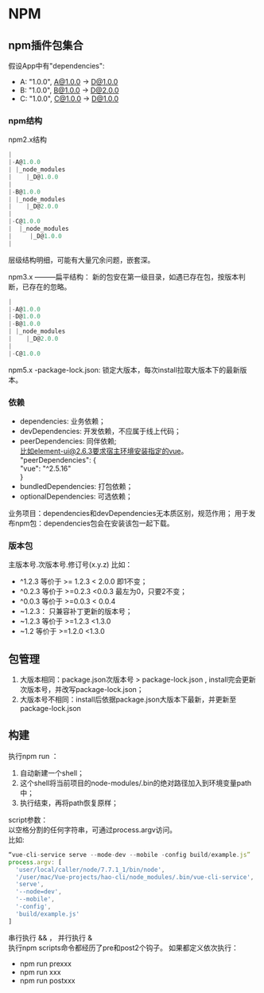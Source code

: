 # NPM
## npm插件包集合
假设App中有"dependencies": 
* A: "1.0.0", A@1.0.0 -> D@1.0.0
* B: "1.0.0", B@1.0.0 -> D@2.0.0
* C: "1.0.0", C@1.0.0 -> D@1.0.0

### npm结构
npm2.x结构
```js
|
|-A@1.0.0
| |_node_modules
|    |_D@1.0.0
|
|-B@1.0.0
| |_node_modules
|    |_D@2.0.0
|
|-C@1.0.0
|  |_node_modules
|     |_D@1.0.0
|
```
层级结构明细，可能有大量冗余问题，嵌套深。

npm3.x ———扁平结构：
新的包安在第一级目录，如遇已存在包，按版本判断，已存在的忽略。
```js
|
|-A@1.0.0
|-D@1.0.0
|-B@1.0.0
| |_node_modules
|    |_D@2.0.0
|
|-C@1.0.0 
```

npm5.x -package-lock.json: 锁定大版本，每次install拉取大版本下的最新版本。

### 依赖

* dependencies: 业务依赖； 
* devDependencies: 开发依赖，不应属于线上代码；
* peerDependencies: 同伴依赖;  
比如element-ui@2.6.3要求宿主环境安装指定的vue。
"peerDependencies": {  
  "vue": "^2.5.16"  
}
* bundledDependencies: 打包依赖；
* optionalDependencies: 可选依赖；

业务项目：dependencies和devDependencies无本质区别，规范作用；
用于发布npm包：dependencies包会在安装该包一起下载。

### 版本包
主版本号.次版本号.修订号(x.y.z)
比如：
* ^1.2.3  等价于  >= 1.2.3 < 2.0.0 即1不变；
* ^0.2.3 等价于 >=0.2.3 <0.0.3 最左为0，只要2不变；
* ^0.0.3 等价于 >=0.0.3 < 0.0.4 
* ~1.2.3： 只兼容补丁更新的版本号；
* ~1.2.3 等价于 >=1.2.3 <1.3.0
* ~1.2 等价于 >=1.2.0 <1.3.0


## 包管理
1. 大版本相同：package.json次版本号 > package-lock.json , install完会更新次版本号，并改写package-lock.json；
2. 大版本号不相同：install后依据package.json大版本下最新，并更新至package-lock.json


## 构建
执行npm run ：
1. 自动新建一个shell；
2. 这个shell将当前项目的node-modules/.bin的绝对路径加入到环境变量path中；
3. 执行结束，再将path恢复原样；

script参数：   
以空格分割的任何字符串，可通过process.argv访问。  
比如:
```js
“vue-cli-service serve --mode-dev --mobile -config build/example.js”
process.argv: [
  'user/local/caller/node/7.7.1_1/bin/node',
  '/user/mac/Vue-projects/hao-cli/node_modules/.bin/vue-cli-service',
  'serve',
  '--node=dev',
  '--mobile',
  '-config',
  'build/example.js'
]
```
串行执行 && ， 并行执行 &  
执行npm scripts命令都经历了pre和post2个钩子。
如果都定义依次执行：
* npm run prexxx
* npm run xxx
* npm run postxxx
